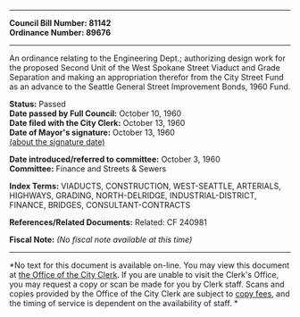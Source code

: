* * * * *  
  
**Council Bill Number: [](#h0)[](#h2)81142**   
**Ordinance Number: 89676**  
  
* * * * *  
  
An ordinance relating to the Engineering Dept.; authorizing design work for the proposed Second Unit of the West Spokane Street Viaduct and Grade Separation and making an appropriation therefor from the City Street Fund as an advance to the Seattle General Street Improvement Bonds, 1960 Fund.  
  
**Status:** Passed   
**Date passed by Full Council:** October 10, 1960   
**Date filed with the City Clerk:** October 13, 1960   
**Date of Mayor's signature:** October 13, 1960   
[(about the signature date)](/~public/approvaldate.htm)   
  
  
**Date introduced/referred to committee:** October 3, 1960   
**Committee:** Finance and Streets & Sewers   
  
**Index Terms:** VIADUCTS, CONSTRUCTION, WEST-SEATTLE, ARTERIALS, HIGHWAYS, GRADING, NORTH-DELRIDGE, INDUSTRIAL-DISTRICT, FINANCE, BRIDGES, CONSULTANT-CONTRACTS  
  
**References/Related Documents:** Related: CF 240981  
  
**Fiscal Note:** *(No fiscal note available at this time)*  
  
* * * * *  
  
*No text for this document is available on-line. You may view this document at [the Office of the City Clerk](http://www.seattle.gov/leg/clerk/contactUs.htm). If you are unable to visit the Clerk's Office, you may request a copy or scan be made for you by Clerk staff. Scans and copies provided by the Office of the City Clerk are subject to [copy fees](http://clerk.seattle.gov/~public/clerkfees.htm), and the timing of service is dependent on the availability of staff. *  
  
  
